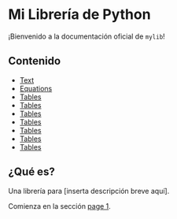 # Mi Librería de Python

¡Bienvenido a la documentación oficial de `mylib`!

## Contenido
- [Text](page1.md)
- [Equations](page2.md)
- [Tables](page3.md)
- [Tables](page4.md)
- [Tables](page5.md)
- [Tables](page6.md)
- [Tables](page7.md)
- [Tables](page8.md)
- [Tables](page9.md)


## ¿Qué es?
Una librería para [inserta descripción breve aquí].

Comienza en la sección [page 1](page1.md).

